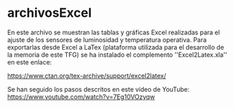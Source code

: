 # archivosExcel
En este archivo se muestran las tablas y gráficas Excel realizadas para el ajuste de los sensores de luminosidad y temperatura operativa. 
Para exportarlas desde Excel a LaTex (plataforma utilizada para el desarrollo de la memoria de este TFG) se ha instalado el complemento ''Excel2Latex.xla'' en este enlace:

https://www.ctan.org/tex-archive/support/excel2latex/

Se han seguido los pasos descritos en este vídeo de YouTube: https://www.youtube.com/watch?v=7Eg10VOzyqw
